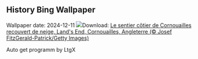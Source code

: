 ## History Bing Wallpaper
Wallpaper date: 2024-12-11
![](https://www.bing.com/th?id=OHR.CornwallSnow_FR-CA1404648884_UHD.jpg&w=1000)Download: [Le sentier côtier de Cornouailles recouvert de neige, Land's End, Cornouailles, Angleterre (© Josef FitzGerald-Patrick/Getty Images)](https://www.bing.com/th?id=OHR.CornwallSnow_FR-CA1404648884_UHD.jpg)

Auto get programm by LtgX

